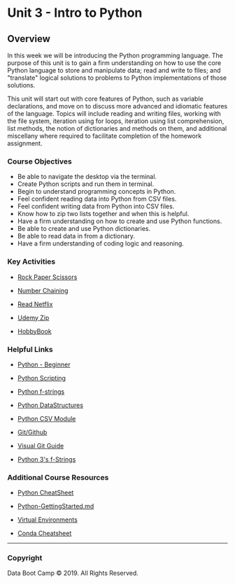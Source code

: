 # Unit 3 - Intro to Python

## Overview

In this week we will be introducing the Python programming language. The purpose of this unit is to gain a firm understanding on how to use the core Python language to store and manipulate data; read and write to files; and "translate" logical solutions to problems to Python implementations of those solutions.

This unit will start out with core features of Python, such as variable declarations, and move on to discuss more advanced and idiomatic features of the language. Topics will include reading and writing files, working with the file system, iteration using for loops, iteration using list comprehension, list methods, the notion of dictionaries and methods on them, and additional miscellany where required to facilitate completion of the homework assignment.

### Course Objectives

* Be able to navigate the desktop via the terminal.
* Create Python scripts and run them in terminal.
* Begin to understand programming concepts in Python.
* Feel confident reading data into Python from CSV files.
* Feel confident writing data from Python into CSV files.
* Know how to zip two lists together and when this is helpful.
* Have a firm understanding on how to create and use Python functions.
* Be able to create and use Python dictionaries.
* Be able to read data in from a dictionary.
* Have a firm understanding of coding logic and reasoning.

### Key Activities

* [Rock Paper Scissors](1/Activities/10-Stu_RockPaperScissors)

* [Number Chaining](1/Activities/12-Stu_NumberChain)

* [Read Netflix](2/Activities/08-Stu_ReadNetFlix)

* [Udemy Zip](2/Activities/11-Stu_UdemyZip)

* [HobbyBook](3/Activities/03-Stu_HobbyBook)

### Helpful Links

* [Python - Beginner](https://www.learnpython.org/)

* [Python Scripting](https://automatetheboringstuff.com/)

* [Python f-strings](https://www.python.org/dev/peps/pep-0498/)

* [Python DataStructures](https://docs.python.org/3/tutorial/datastructures.html)

* [Python CSV Module](https://docs.python.org/3/library/csv.html)

* [Git/Github](https://github.com/Multishifties/No-Nonsense-Github-Project)

* [Visual Git Guide](http://marklodato.github.io/visual-git-guide/index-en.html)

* [Python 3's f-Strings](https://realpython.com/python-f-strings/)

### Additional Course Resources

* [Python CheatSheet](Supplemental/Python_Reference_Guide.pdf)

* [Python-GettingStarted.md](Supplemental/Python-GettingStarted.md)

* [Virtual Environments](Supplemental/conda_pip.pdf)

* [Conda Cheatsheet](Supplemental/conda-cheatsheet.pdf)

- - -

### Copyright

Data Boot Camp © 2019. All Rights Reserved.
